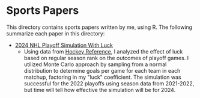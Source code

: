 # Sports Papers
This directory contains sports papers written by me, using R. The following summarize each paper in this directory: 
* [2024 NHL Playoff Simulation With Luck](https://pages.github.com/)
    * Using data from [Hockey Reference](https://www.hockey-reference.com/), I analyzed the effect of luck based on regular season rank on the outcomes of playoff games. I utilized Monte Carlo approach by sampling from a normal distribution to determine goals per game for each team in each matchup, factoring in my "luck" coefficient. The simulation was successful for the 2022 playoffs using season data from 2021-2022, but time will tell how effective the simulation will be for 2024. 
